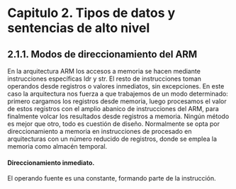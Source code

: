 # Capitulo 2. Tipos de datos y sentencias de alto nivel
## 2.1.1. Modos de direccionamiento del ARM
En la arquitectura ARM los accesos a memoria se hacen mediante instrucciones
específicas ldr y str. El resto de instrucciones toman operandos desde registros o valores inmediatos, sin excepciones. En este caso la arquitectura nos fuerza a que trabajemos de
un modo determinado: primero cargamos los registros desde memoria, luego procesamos el valor de estos registros con el amplio abanico de instrucciones del ARM,
para finalmente volcar los resultados desde registros a memoria.
Ningún método es mejor que otro, todo es cuestión de diseño. Normalmente se opta por direccionamiento a memoria en instrucciones de procesado en arquitecturas con un número reducido de registros, donde se emplea la memoria como almacén temporal.
#### Direccionamiento inmediato. 
El operando fuente es una constante, formando parte de la instrucción.


